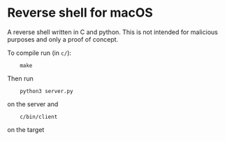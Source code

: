 # Reverse shell for macOS
A reverse shell written in C and python. This is not intended for malicious purposes and only a proof of concept.

To compile run (in `c/`):
```
    make
```

Then run
```
    python3 server.py
```
on the server and
```
    c/bin/client
```
on the target

